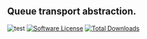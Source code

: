 ## Queue transport abstraction.


![test](https://github.com/php-queues/transport/workflows/test/badge.svg?event=push)
[![Software License](https://img.shields.io/badge/license-MIT-brightgreen.svg?style=flat-square)](LICENSE)
[![Total Downloads](https://img.shields.io/packagist/dt/php-queues/transport.svg?style=flat-square)](https://packagist.org/packages/php-queues/transport)